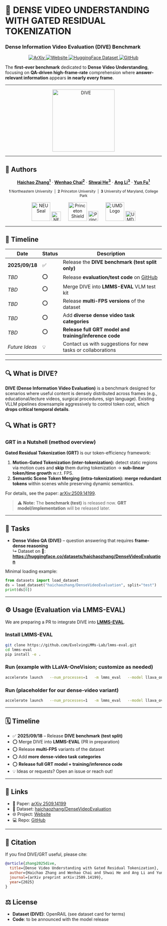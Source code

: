 # 🤿 **DENSE VIDEO UNDERSTANDING WITH GATED RESIDUAL TOKENIZATION**
### **Dense Information Video Evaluation (DIVE) Benchmark**



<p align="center">
  <a href="https://arxiv.org/pdf/2509.14199">
    <img src="https://img.shields.io/badge/ArXiv-2509.14199-red?style=for-the-badge&logo=arxiv" alt="ArXiv"/>
  </a>
  <a href="https://zhanghaichao.xyz/DenseVideoUnderstand/">
    <img src="https://img.shields.io/badge/Project-Website-blue?style=for-the-badge&logo=google-chrome" alt="Website"/>
  </a>
  <a href="https://huggingface.co/datasets/haichaozhang/DenseVideoEvaluation">
    <img src="https://img.shields.io/badge/Dataset-HuggingFace-ffcc4d?style=for-the-badge&logo=huggingface" alt="HuggingFace Dataset"/>
  </a>
  <a href="https://github.com/hai-chao-zhang/DenseVideoUnderstand/">
    <img src="https://img.shields.io/badge/Code-GitHub-black?style=for-the-badge&logo=github" alt="GitHub"/>
  </a>
</p>

The **first-ever benchmark** dedicated to **Dense Video Understanding**, focusing on **QA-driven high-frame-rate** comprehension where **answer-relevant information** appears **in nearly every frame**.

---

<p align="center">
<img src="https://cdn-uploads.huggingface.co/production/uploads/66393f5a1231260674ae798e/uOmH6pKW5yqk6PstJ4H8R.jpeg"
     alt="DIVE" height="200">
</p>

---

## 👥 Authors
<p align="center">
  <a href="https://zhanghaichao.xyz"><b>Haichao Zhang<sup>1</sup></b></a> ·
  <a href="https://wenhaochai.com/"><b>Wenhao Chai<sup>2</sup></b></a> ·
  <a href="https://shwai-he.github.io/"><b>Shwai He<sup>3</sup></b></a> ·
  <a href="https://www.ang-li.com/"><b>Ang Li<sup>3</sup></b></a> ·
  <a href="https://www1.ece.neu.edu/~yunfu/"><b>Yun Fu<sup>1</sup></b></a>
</p>
<p align="center">
  <sub><b>1</b> Northeastern University &nbsp;|&nbsp; <b>2</b> Princeton University &nbsp;|&nbsp; <b>3</b> University of Maryland, College Park</sub>
</p>
<p align="center">
  <img src="https://brand.northeastern.edu/wp-content/uploads/2025/01/seal-yellow.svg" height="60" alt="NEU Seal"/>
  <img src="https://commons.wikimedia.org/wiki/Special:FilePath/Northeastern_University_wordmark.svg" height="30" alt="NEU Wordmark"/>
  &nbsp;&nbsp;&nbsp;&nbsp;
  <img src="https://commons.wikimedia.org/wiki/Special:FilePath/Princeton_University_Shield.svg" height="60" alt="Princeton Shield"/>
  <img src="https://commons.wikimedia.org/wiki/Special:FilePath/Princeton_text_logo.svg" height="32" alt="Princeton Wordmark"/>
  &nbsp;&nbsp;&nbsp;&nbsp;
  <img src="https://prg.cs.umd.edu/img/logo/umd-logo-transparent.png" height="60" alt="UMD Logo"/>
  <img src="https://commons.wikimedia.org/wiki/Special:FilePath/University_of_Maryland_wordmark.svg" height="32" alt="UMD Wordmark"/>
</p>



---

## 📅 **Timeline**

| Date | Status | Description |
|------|--------|-------------|
| **2025/09/18** | ✅ | Release the **DIVE benchmark (test split only)** |
| *TBD* | ⭕ | Release **evaluation/test code** on [GitHub](https://github.com/hai-chao-zhang/DenseVideoUnderstand/) |
| *TBD* | ⭕ | Merge DIVE into **LMMS-EVAL** VLM test kit |
| *TBD* | ⭕ | Release **multi-FPS versions** of the dataset |
| *TBD* | ⭕ | Add **diverse dense video task categories** |
| *TBD* | ⭕ | **Release full GRT model and training/inference code** |
| *Future Ideas* | 💡 | Contact us with suggestions for new tasks or collaborations |
---

## 🔍 What is DIVE?
**DIVE (Dense Information Video Evaluation)** is a benchmark designed for scenarios where useful content is densely distributed across frames (e.g., educational/lecture videos, surgical procedures, sign language). Existing VLLM pipelines downsample aggressively to control token cost, which **drops critical temporal details**.


## 🔍 What is GRT?
### GRT in a Nutshell (method overview)
**Gated Residual Tokenization (GRT)** is our token-efficiency framework:
1. **Motion-Gated Tokenization (inter-tokenization):** detect static regions via motion cues and **skip** them during tokenization → **sub-linear token/time growth** w.r.t. FPS.
2. **Semantic Scene Token Merging (intra-tokenization):** **merge redundant tokens** within scenes while preserving dynamic semantics.

For details, see the paper: [arXiv:2509.14199](https://arxiv.org/html/2509.14199).

> ⚠️ **Note:** The **benchmark (test)** is released now. **GRT model/implementation** will be released later.

---

## 🧪 Tasks
- **Dense Video QA (DIVE)** – question answering that requires **frame-dense reasoning**  
  ↳ Dataset on 🤗: **https://huggingface.co/datasets/haichaozhang/DenseVideoEvaluation**

Minimal loading example:
```python
from datasets import load_dataset
ds = load_dataset("haichaozhang/DenseVideoEvaluation", split="test")
print(ds[0])
```

---

## ⚙️ Usage (Evaluation via LMMS-EVAL)
We are preparing a PR to integrate DIVE into **[LMMS-EVAL](https://github.com/EvolvingLMMs-Lab/lmms-eval)**.

### Install LMMS-EVAL
```bash
git clone https://github.com/EvolvingLMMs-Lab/lmms-eval.git
cd lmms-eval
pip install -e .
```

### Run (example with LLaVA-OneVision; customize as needed)
```bash
accelerate launch   --num_processes=1   -m lmms_eval   --model llava_onevision   --model_args "pretrained=lmms-lab/llava-onevision-qwen2-0.5b-ov,conv_template=qwen_1_5,model_name=llava_qwen"   --tasks mme   --batch_size 1   --log_samples   --log_samples_suffix fps0.005   --output_path ./logs/   --verbosity=DEBUG
```

### Run (placeholder for our dense-video variant)
```bash
accelerate launch   --num_processes=1   -m lmms_eval   --model llava_ov_dense_video   --model_args "pretrained=lmms-lab/llava-onevision-qwen2-0.5b-ov,conv_template=qwen_1_5,model_name=llava_qwen,use_gated_tok=True,use_vision_merge=False,profiling=False,dense_frame_fps=0.001"   --tasks mvbench   --batch_size 1   --log_samples   --output_path ./logs/   --verbosity=DEBUG
```

---

## 🗓️ Timeline
- ✅ **2025/09/18** – Release **DIVE benchmark (test split)**
- ⭕ Merge DIVE into **LMMS-EVAL** (PR in preparation)
- ⭕ Release **multi-FPS** variants of the dataset
- ⭕ Add **more dense-video task categories**
- ⭕ **Release full GRT model + training/inference code**
- 💡 Ideas or requests? Open an issue or reach out!

---

## 📎 Links
- 📄 Paper: [arXiv 2509.14199](https://arxiv.org/pdf/2509.14199)  
- 🤗 Dataset: [haichaozhang/DenseVideoEvaluation](https://huggingface.co/datasets/haichaozhang/DenseVideoEvaluation)  
- 🌐 Project: [Website](https://zhanghaichao.xyz/DenseVideoUnderstand/)  
- 💻 Repo: [GitHub](https://github.com/hai-chao-zhang/DenseVideoUnderstand/)

---

## 📜 Citation
If you find DIVE/GRT useful, please cite:
```bibtex
@article{zhang2025dive,
  title={Dense Video Understanding with Gated Residual Tokenization},
  author={Haichao Zhang and Wenhao Chai and Shwai He and Ang Li and Yun Fu},
  journal={arXiv preprint arXiv:2509.14199},
  year={2025}
}
```

## ⚖️ License
- **Dataset (DIVE)**: OpenRAIL (see dataset card for terms)  
- **Code**: to be announced with the model release

